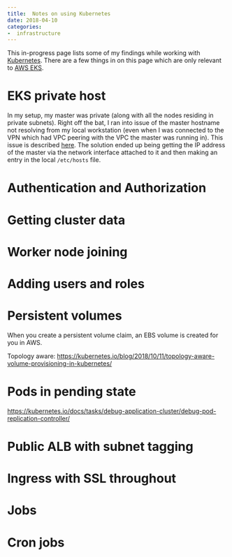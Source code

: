 ```yaml
---
title:  Notes on using Kubernetes
date: 2018-04-10
categories:
-  infrastructure
---
```


This in-progress page lists some of my findings while working with [Kubernetes](https://kubernetes.io/). 
There are a few things in on this page which are only relevant to [AWS EKS](https://aws.amazon.com/eks/).

# EKS private host

In my setup, my master was private (along with all the nodes residing in private subnets). Right off the bat, I ran into
issue of the master hostname not resolving from my local workstation (even when I was connected to the VPN which
had VPC peering with the VPC the master was running in). This issue is described [here](https://github.com/aws/containers-roadmap/issues/221). The solution ended up being getting the IP address of the master via the network interface attached to it
and then making an entry in the local `/etc/hosts` file.

# Authentication and Authorization

# Getting cluster data

# Worker node joining

# Adding users and roles

# Persistent volumes

When you create a persistent volume claim, an EBS volume is created for you in AWS. 

Topology aware: https://kubernetes.io/blog/2018/10/11/topology-aware-volume-provisioning-in-kubernetes/

# Pods in pending state

https://kubernetes.io/docs/tasks/debug-application-cluster/debug-pod-replication-controller/

# Public ALB with subnet tagging

# Ingress with SSL throughout

# Jobs

# Cron jobs





